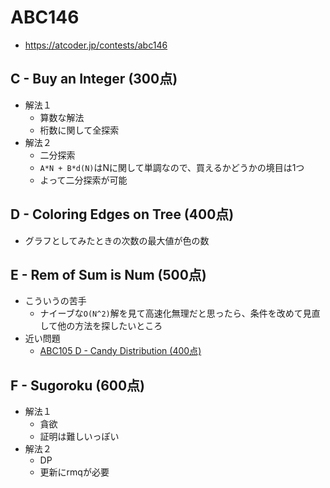 # ABC146
* https://atcoder.jp/contests/abc146


## C - Buy an Integer (300点)
* 解法１
  - 算数な解法
  - 桁数に関して全探索
* 解法２
  - 二分探索
  - `A*N + B*d(N)`はNに関して単調なので、買えるかどうかの境目は1つ
  - よって二分探索が可能


## D - Coloring Edges on Tree (400点)
* グラフとしてみたときの次数の最大値が色の数


## E - Rem of Sum is Num (500点)
* こういうの苦手
  - ナイーブな`O(N^2)`解を見て高速化無理だと思ったら、条件を改めて見直して他の方法を探したいところ
* 近い問題
  - [ABC105 D - Candy Distribution (400点)]( https://atcoder.jp/contests/abc105/tasks/abc105_d )


## F - Sugoroku (600点)
* 解法１
  - 貪欲
  - 証明は難しいっぽい
* 解法２
  - DP
  - 更新にrmqが必要
